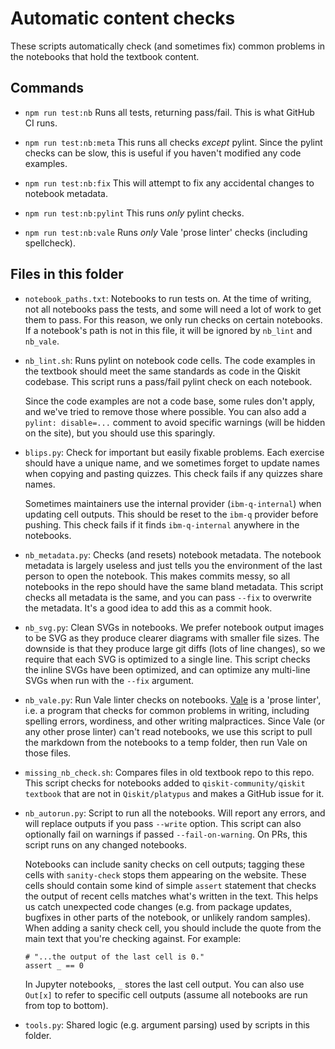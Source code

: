 # Automatic content checks

These scripts automatically check (and sometimes fix) common problems in
the notebooks that hold the textbook content.

## Commands

- `npm run test:nb`
  Runs all tests, returning pass/fail. This is what GitHub CI runs.

- `npm run test:nb:meta`
  This runs all checks _except_ pylint. Since the pylint checks can be
  slow, this is useful if you haven't modified any code examples.

- `npm run test:nb:fix`
  This will attempt to fix any accidental changes to notebook metadata.

- `npm run test:nb:pylint`
  This runs _only_ pylint checks.

- `npm run test:nb:vale`
  Runs _only_ Vale 'prose linter' checks (including spellcheck).

## Files in this folder

- `notebook_paths.txt`: Notebooks to run tests on.
  At the time of writing, not all notebooks pass the tests, and some will
  need a lot of work to get them to pass. For this reason, we only run
  checks on certain notebooks. If a notebook's path is not in this file,
  it will be ignored by `nb_lint` and `nb_vale`.

- `nb_lint.sh`: Runs pylint on notebook code cells.
  The code examples in the textbook should meet the same standards as
  code in the Qiskit codebase. This script runs a pass/fail pylint check
  on each notebook.

  Since the code examples are not a code base, some rules don't apply,
  and we've tried to remove those where possible. You can also add a `
  pylint: disable=...` comment to avoid specific warnings (will be hidden
  on the site), but you should use this sparingly.

- `blips.py`: Check for important but easily fixable problems.
  Each exercise should have a unique name, and we sometimes forget to update
  names when copying and pasting quizzes. This check fails if any quizzes
  share names.

  Sometimes maintainers use the internal provider (`ibm-q-internal`) when
  updating cell outputs. This should be reset to the `ibm-q` provider before
  pushing. This check fails if it finds `ibm-q-internal` anywhere in the
  notebooks.

- `nb_metadata.py`: Checks (and resets) notebook metadata.
  The notebook metadata is largely useless and just tells you the
  environment of the last person to open the notebook. This makes commits
  messy, so all notebooks in the repo should have the same bland metadata.
  This script checks all metadata is the same, and you can pass `--fix`
  to overwrite the metadata. It's a good idea to add this as a commit
  hook.

- `nb_svg.py`: Clean SVGs in notebooks.
  We prefer notebook output images to be SVG as they produce clearer
  diagrams with smaller file sizes. The downside is that they produce
  large git diffs (lots of line changes), so we require that each SVG is
  optimized to a single line. This script checks the inline SVGs have been
  optimized, and can optimize any multi-line SVGs when run with the `--fix`
  argument.

- `nb_vale.py`: Run Vale linter checks on notebooks.
  [Vale](https://vale.sh/) is a 'prose linter', i.e. a program that checks
  for common problems in writing, including spelling errors, wordiness, and
  other writing malpractices. Since Vale (or any other prose linter) can't read
  notebooks, we use this script to pull the markdown from the notebooks to a
  temp folder, then run Vale on those files.

- `missing_nb_check.sh`: Compares files in old textbook repo to this repo.
  This script checks for notebooks added to `qiskit-community/qiskit
  textbook` that are not in `Qiskit/platypus` and makes a GitHub issue
  for it.

- `nb_autorun.py`: Script to run all the notebooks. Will report any errors, and
  will replace outputs if you pass `--write` option. This script can also
  optionally fail on warnings if passed `--fail-on-warning`. On PRs, this
  script runs on any changed notebooks.

  Notebooks can include sanity checks on cell outputs; tagging these cells with
  `sanity-check` stops them appearing on the website. These cells should
  contain some kind of simple `assert` statement that checks the output of
  recent cells matches what's written in the text. This helps us catch
  unexpected code changes (e.g. from package updates, bugfixes in other parts
  of the notebook, or unlikely random samples). When adding a sanity check
  cell, you should include the quote from the main text that you're checking
  against. For example:
  ```
  # "...the output of the last cell is 0."
  assert _ == 0
  ```
  In Jupyter notebooks, `_` stores the last cell output. You can also use
  `Out[x]` to refer to specific cell outputs (assume all notebooks are run from
  top to bottom).

- `tools.py`: Shared logic (e.g. argument parsing) used by scripts in this
  folder.
